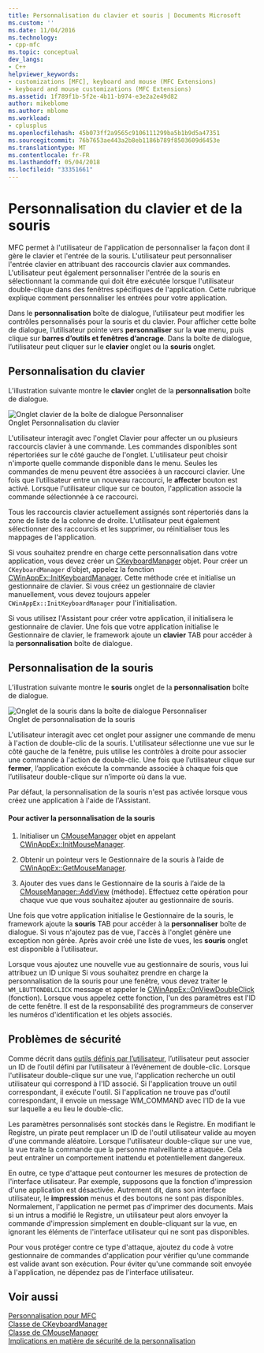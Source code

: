 ```yaml
---
title: Personnalisation du clavier et souris | Documents Microsoft
ms.custom: ''
ms.date: 11/04/2016
ms.technology:
- cpp-mfc
ms.topic: conceptual
dev_langs:
- C++
helpviewer_keywords:
- customizations [MFC], keyboard and mouse (MFC Extensions)
- keyboard and mouse customizations (MFC Extensions)
ms.assetid: 1f789f1b-5f2e-4b11-b974-e3e2a2e49d82
author: mikeblome
ms.author: mblome
ms.workload:
- cplusplus
ms.openlocfilehash: 45b073ff2a9565c9106111299ba5b1b9d5a47351
ms.sourcegitcommit: 76b7653ae443a2b8eb1186b789f8503609d6453e
ms.translationtype: MT
ms.contentlocale: fr-FR
ms.lasthandoff: 05/04/2018
ms.locfileid: "33351661"
---
```

# <a name="keyboard-and-mouse-customization"></a>Personnalisation du clavier et de la souris
MFC permet à l'utilisateur de l'application de personnaliser la façon dont il gère le clavier et l'entrée de la souris. L'utilisateur peut personnaliser l'entrée clavier en attribuant des raccourcis clavier aux commandes. L'utilisateur peut également personnaliser l'entrée de la souris en sélectionnant la commande qui doit être exécutée lorsque l'utilisateur double-clique dans des fenêtres spécifiques de l'application. Cette rubrique explique comment personnaliser les entrées pour votre application.  
  
 Dans le **personnalisation** boîte de dialogue, l’utilisateur peut modifier les contrôles personnalisés pour la souris et du clavier. Pour afficher cette boîte de dialogue, l’utilisateur pointe vers **personnaliser** sur la **vue** menu, puis clique sur **barres d’outils et fenêtres d’ancrage**. Dans la boîte de dialogue, l’utilisateur peut cliquer sur le **clavier** onglet ou la **souris** onglet.  
  
## <a name="keyboard-customization"></a>Personnalisation du clavier  
 L’illustration suivante montre le **clavier** onglet de la **personnalisation** boîte de dialogue.  
  
 ![Onglet clavier de la boîte de dialogue Personnaliser](../mfc/media/mfcnextkeyboardtab.png "mfcnextkeyboardtab")  
Onglet Personnalisation du clavier  
  
 L'utilisateur interagit avec l'onglet Clavier pour affecter un ou plusieurs raccourcis clavier à une commande. Les commandes disponibles sont répertoriées sur le côté gauche de l'onglet. L'utilisateur peut choisir n'importe quelle commande disponible dans le menu. Seules les commandes de menu peuvent être associées à un raccourci clavier. Une fois que l’utilisateur entre un nouveau raccourci, le **affecter** bouton est activé. Lorsque l'utilisateur clique sur ce bouton, l'application associe la commande sélectionnée à ce raccourci.  
  
 Tous les raccourcis clavier actuellement assignés sont répertoriés dans la zone de liste de la colonne de droite. L'utilisateur peut également sélectionner des raccourcis et les supprimer, ou réinitialiser tous les mappages de l'application.  
  
 Si vous souhaitez prendre en charge cette personnalisation dans votre application, vous devez créer un [CKeyboardManager](../mfc/reference/ckeyboardmanager-class.md) objet. Pour créer un `CKeyboardManager` d’objet, appelez la fonction [CWinAppEx::InitKeyboardManager](../mfc/reference/cwinappex-class.md#initkeyboardmanager). Cette méthode crée et initialise un gestionnaire de clavier. Si vous créez un gestionnaire de clavier manuellement, vous devez toujours appeler `CWinAppEx::InitKeyboardManager` pour l'initialisation.  
  
 Si vous utilisez l'Assistant pour créer votre application, il initialisera le gestionnaire de clavier. Une fois que votre application initialise le Gestionnaire de clavier, le framework ajoute un **clavier** TAB pour accéder à la **personnalisation** boîte de dialogue.  
  
## <a name="mouse-customization"></a>Personnalisation de la souris  
 L’illustration suivante montre le **souris** onglet de la **personnalisation** boîte de dialogue.  
  
 ![Onglet de la souris dans la boîte de dialogue Personnaliser](../mfc/media/mfcnextmousetab.png "mfcnextmousetab")  
Onglet de personnalisation de la souris  
  
 L'utilisateur interagit avec cet onglet pour assigner une commande de menu à l'action de double-clic de la souris. L'utilisateur sélectionne une vue sur le côté gauche de la fenêtre, puis utilise les contrôles à droite pour associer une commande à l'action de double-clic. Une fois que l’utilisateur clique sur **fermer**, l’application exécute la commande associée à chaque fois que l’utilisateur double-clique sur n’importe où dans la vue.  
  
 Par défaut, la personnalisation de la souris n'est pas activée lorsque vous créez une application à l'aide de l'Assistant.  
  
#### <a name="to-enable-mouse-customization"></a>Pour activer la personnalisation de la souris  
  
1.  Initialiser un [CMouseManager](../mfc/reference/cmousemanager-class.md) objet en appelant [CWinAppEx::InitMouseManager](../mfc/reference/cwinappex-class.md#initmousemanager).  
  
2.  Obtenir un pointeur vers le Gestionnaire de la souris à l’aide de [CWinAppEx::GetMouseManager](../mfc/reference/cwinappex-class.md#getmousemanager).  
  
3.  Ajouter des vues dans le Gestionnaire de la souris à l’aide de la [CMouseManager::AddView](../mfc/reference/cmousemanager-class.md#addview) (méthode). Effectuez cette opération pour chaque vue que vous souhaitez ajouter au gestionnaire de souris.  
  
 Une fois que votre application initialise le Gestionnaire de la souris, le framework ajoute la **souris** TAB pour accéder à la **personnaliser** boîte de dialogue. Si vous n'ajoutez pas de vue, l'accès à l'onglet génère une exception non gérée. Après avoir créé une liste de vues, les **souris** onglet est disponible à l’utilisateur.  
  
 Lorsque vous ajoutez une nouvelle vue au gestionnaire de souris, vous lui attribuez un ID unique Si vous souhaitez prendre en charge la personnalisation de la souris pour une fenêtre, vous devez traiter le `WM_LBUTTONDBLCLICK` message et appeler le [CWinAppEx::OnViewDoubleClick](../mfc/reference/cwinappex-class.md#onviewdoubleclick) (fonction). Lorsque vous appelez cette fonction, l'un des paramètres est l'ID de cette fenêtre. Il est de la responsabilité des programmeurs de conserver les numéros d'identification et les objets associés.  
  
## <a name="security-concerns"></a>Problèmes de sécurité  
 Comme décrit dans [outils définis par l’utilisateur](../mfc/user-defined-tools.md), l’utilisateur peut associer un ID de l’outil défini par l’utilisateur à l’événement de double-clic. Lorsque l'utilisateur double-clique sur une vue, l'application recherche un outil utilisateur qui correspond à l'ID associé. Si l'application trouve un outil correspondant, il exécute l'outil. Si l'application ne trouve pas d'outil correspondant, il envoie un message WM_COMMAND avec l'ID de la vue sur laquelle a eu lieu le double-clic.  
  
 Les paramètres personnalisés sont stockés dans le Registre. En modifiant le Registre, un pirate peut remplacer un ID de l'outil utilisateur valide au moyen d'une commande aléatoire. Lorsque l'utilisateur double-clique sur une vue, la vue traite la commande que la personne malveillante a attaquée. Cela peut entraîner un comportement inattendu et potentiellement dangereux.  
  
 En outre, ce type d'attaque peut contourner les mesures de protection de l'interface utilisateur. Par exemple, supposons que la fonction d'impression d'une application est désactivée. Autrement dit, dans son interface utilisateur, le **impression** menus et des boutons ne sont pas disponibles. Normalement, l'application ne permet pas d'imprimer des documents. Mais si un intrus a modifié le Registre, un utilisateur peut alors envoyer la commande d'impression simplement en double-cliquant sur la vue, en ignorant les éléments de l'interface utilisateur qui ne sont pas disponibles.  
  
 Pour vous protéger contre ce type d'attaque, ajoutez du code à votre gestionnaire de commandes d'application pour vérifier qu'une commande est valide avant son exécution. Pour éviter qu'une commande soit envoyée à l'application, ne dépendez pas de l'interface utilisateur.  
  
## <a name="see-also"></a>Voir aussi  
 [Personnalisation pour MFC](../mfc/customization-for-mfc.md)   
 [Classe de CKeyboardManager](../mfc/reference/ckeyboardmanager-class.md)   
 [Classe de CMouseManager](../mfc/reference/cmousemanager-class.md)   
 [Implications en matière de sécurité de la personnalisation](../mfc/security-implications-of-customization.md)

